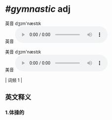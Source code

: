 # ***\#gymnastic*** adj
英音 dʒɪm'næstɪk  
英音
<audio src="./media/gymnastic1.aac" controls="controls"></audio>

美音 dʒɪm'næstɪk  
美音
<audio src="./media/gymnastic2.aac" controls="controls"></audio>



| 词频 1 |  

英文释义
---
### 1.**体操的**  


